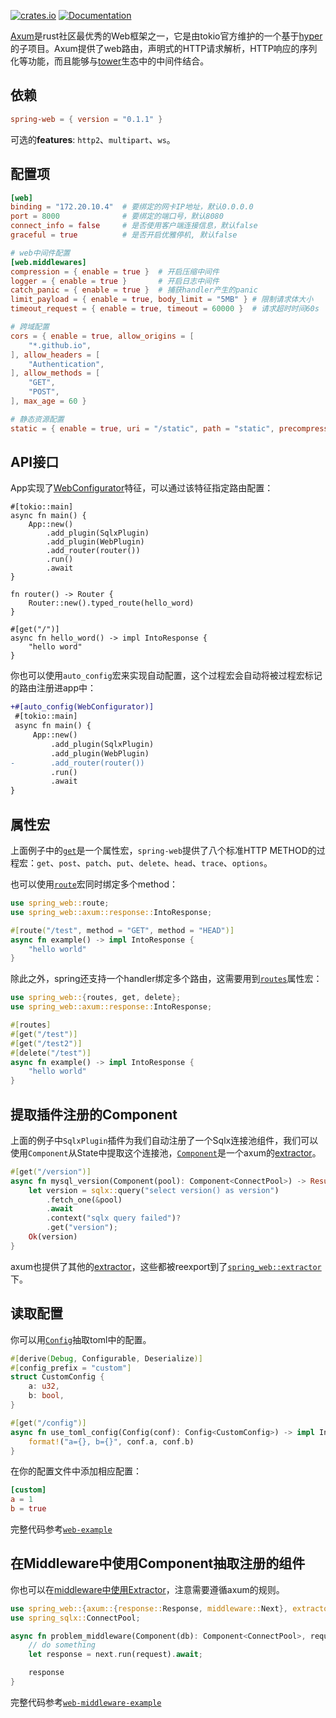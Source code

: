 [![crates.io](https://img.shields.io/crates/v/spring-web.svg)](https://crates.io/crates/spring-web)
[![Documentation](https://docs.rs/spring-web/badge.svg)](https://docs.rs/spring-web)

[Axum](https://github.com/tokio-rs/axum)是rust社区最优秀的Web框架之一，它是由tokio官方维护的一个基于[hyper](https://github.com/hyperium/hyper)的子项目。Axum提供了web路由，声明式的HTTP请求解析，HTTP响应的序列化等功能，而且能够与[tower](https://github.com/tower-rs)生态中的中间件结合。

## 依赖

```toml
spring-web = { version = "0.1.1" }
```

可选的**features**: `http2`、`multipart`、`ws`。

## 配置项

```toml
[web]
binding = "172.20.10.4"  # 要绑定的网卡IP地址，默认0.0.0.0
port = 8000              # 要绑定的端口号，默认8080
connect_info = false     # 是否使用客户端连接信息，默认false
graceful = true          # 是否开启优雅停机, 默认false

# web中间件配置
[web.middlewares]
compression = { enable = true }  # 开启压缩中间件
logger = { enable = true }       # 开启日志中间件
catch_panic = { enable = true }  # 捕获handler产生的panic
limit_payload = { enable = true, body_limit = "5MB" } # 限制请求体大小
timeout_request = { enable = true, timeout = 60000 }  # 请求超时时间60s

# 跨域配置
cors = { enable = true, allow_origins = [
    "*.github.io",
], allow_headers = [
    "Authentication",
], allow_methods = [
    "GET",
    "POST",
], max_age = 60 }

# 静态资源配置
static = { enable = true, uri = "/static", path = "static", precompressed = true, fallback = "index.html" }
```

## API接口

App实现了[WebConfigurator](https://docs.rs/spring-web/latest/spring_web/trait.WebConfigurator.html)特征，可以通过该特征指定路由配置：

```no_run, rust, linenos, hl_lines=6 10-18
#[tokio::main]
async fn main() {
    App::new()
        .add_plugin(SqlxPlugin)
        .add_plugin(WebPlugin)
        .add_router(router())
        .run()
        .await
}

fn router() -> Router {
    Router::new().typed_route(hello_word)
}

#[get("/")]
async fn hello_word() -> impl IntoResponse {
    "hello word"
}
```

你也可以使用`auto_config`宏来实现自动配置，这个过程宏会自动将被过程宏标记的路由注册进app中：

```diff
+#[auto_config(WebConfigurator)]
 #[tokio::main]
 async fn main() {
     App::new()
         .add_plugin(SqlxPlugin)
         .add_plugin(WebPlugin)
-        .add_router(router())
         .run()
         .await
}
```

## 属性宏

上面例子中的[`get`](https://docs.rs/spring-macros/latest/spring_macros/attr.get.html)是一个属性宏，`spring-web`提供了八个标准HTTP METHOD的过程宏：`get`、`post`、`patch`、`put`、`delete`、`head`、`trace`、`options`。

也可以使用[`route`](https://docs.rs/spring-macros/latest/spring_macros/attr.route.html)宏同时绑定多个method：

```rust
use spring_web::route;
use spring_web::axum::response::IntoResponse;

#[route("/test", method = "GET", method = "HEAD")]
async fn example() -> impl IntoResponse {
    "hello world"
}
```

除此之外，spring还支持一个handler绑定多个路由，这需要用到[`routes`](https://docs.rs/spring-macros/latest/spring_macros/attr.routes.html)属性宏：

```rust
use spring_web::{routes, get, delete};
use spring_web::axum::response::IntoResponse;

#[routes]
#[get("/test")]
#[get("/test2")]
#[delete("/test")]
async fn example() -> impl IntoResponse {
    "hello world"
}
```

## 提取插件注册的Component

上面的例子中`SqlxPlugin`插件为我们自动注册了一个Sqlx连接池组件，我们可以使用`Component`从State中提取这个连接池，[`Component`](https://docs.rs/spring-web/latest/spring_web/extractor/struct.Component.html)是一个axum的[extractor](https://docs.rs/axum/latest/axum/extract/index.html)。

```rust
#[get("/version")]
async fn mysql_version(Component(pool): Component<ConnectPool>) -> Result<String> {
    let version = sqlx::query("select version() as version")
        .fetch_one(&pool)
        .await
        .context("sqlx query failed")?
        .get("version");
    Ok(version)
}
```

axum也提供了其他的[extractor](https://docs.rs/axum/latest/axum/extract/index.html)，这些都被reexport到了[`spring_web::extractor`](https://docs.rs/spring-web/latest/spring_web/extractor/index.html)下。

## 读取配置

你可以用[`Config`](https://docs.rs/spring-web/latest/spring_web/extractor/struct.Config.html)抽取toml中的配置。

```rust
#[derive(Debug, Configurable, Deserialize)]
#[config_prefix = "custom"]
struct CustomConfig {
    a: u32,
    b: bool,
}

#[get("/config")]
async fn use_toml_config(Config(conf): Config<CustomConfig>) -> impl IntoResponse {
    format!("a={}, b={}", conf.a, conf.b)
}
```

在你的配置文件中添加相应配置：

```toml
[custom]
a = 1
b = true
```

完整代码参考[`web-example`](https://github.com/spring-rs/spring-rs/tree/master/examples/web-example)

## 在Middleware中使用Component抽取注册的组件

你也可以在[middleware中使用Extractor](https://docs.rs/axum/latest/axum/middleware/fn.from_fn.html)，注意需要遵循axum的规则。

```rust
use spring_web::{axum::{response::Response, middleware::Next}, extractor::{Request, Component}};
use spring_sqlx::ConnectPool;

async fn problem_middleware(Component(db): Component<ConnectPool>, request: Request, next: Next) -> Response {
    // do something
    let response = next.run(request).await;

    response
}
```


完整代码参考[`web-middleware-example`](https://github.com/spring-rs/spring-rs/tree/master/examples/web-middleware-example)
